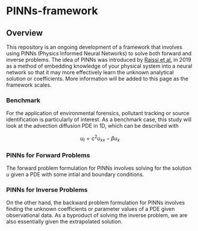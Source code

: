 # PINNs-framework

## Overview
This repository is an ongoing development of a framework that involves using PINNs (Physics Informed Neural Networks) to solve both forward and inverse problems. The idea of PINNs was introduced by [Raissi et al.](https://www.sciencedirect.com/science/article/pii/S0021999118307125) in 2019 as a method of embedding knowledge of your physical system into a neural network so that it may more effectively learn the unknown analytical solution or coefficients. More information will be added to this page as the framework scales.

### Benchmark
For the application of environmental forensics, pollutant tracking or source identification is particularly of interest. As a benchmark case, this study will look at the advection diffusion PDE in 1D, which can be described with
```math
u_t = c^2 u_{xx} - \beta u_x 
```

### PINNs for Forward Problems 
The forward problem formulation for PINNs involves solving for the solution $u$ given a PDE with some intial and boundary conditions. 

### PINNs for Inverse Problems
On the other hand, the backward problem formulation for PINNs involves finding the unknown coefficients or parameter values of a PDE given observational data. As a byproduct of solving the inverse problem, we are also essentially given the extrapolated solution.
